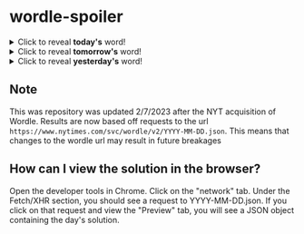 # wordle-spoiler

<details>
  <summary>Click to reveal <b>today's</b> word!</summary>
  <br>
  <b> pixel </b>
</details>

<details>
  <summary>Click to reveal <b>tomorrow's</b> word!</summary>
  <br>
  <b> queen </b>
</details>

<details>
  <summary>Click to reveal <b>yesterday's</b> word!</summary>
  <br>
  <b> piano </b>
</details>

## Note
This was repository was updated 2/7/2023 after the NYT acquisition of Wordle. Results are now based off requests to the url `https://www.nytimes.com/svc/wordle/v2/YYYY-MM-DD.json`. This means that changes to the wordle url may result in future breakages

## How can I view the solution in the browser?
Open the developer tools in Chrome. Click on the "network" tab. Under the Fetch/XHR section, you should see a request to YYYY-MM-DD.json. If you click on that request and view the "Preview" tab, you will see a JSON object containing the day's solution.